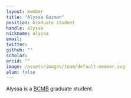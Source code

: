 ```yaml
---
layout: member
title: "Alyssa Guzman"
position: Graduate student
handle: alyssa
nickname: alyssa
email: 
twitter: 
github: ""
scholar: 
orcid: ""
image: /assets/images/team/default-member.svg
alum: false
---
```


Alyssa is a [BCMB] graduate student.

[BCMB]: https://bcmb.uchicago.edu/

